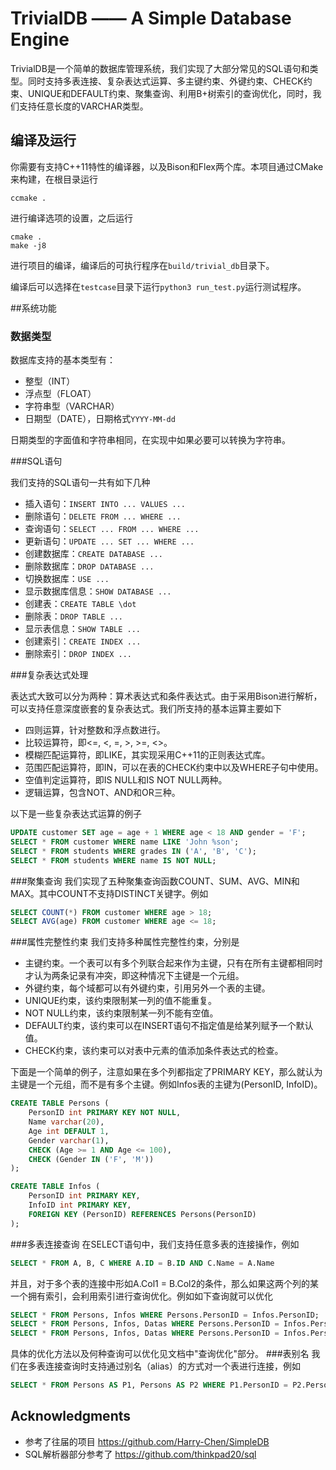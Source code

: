# TrivialDB —— A Simple Database Engine

TrivialDB是一个简单的数据库管理系统，我们实现了大部分常见的SQL语句和类型。同时支持多表连接、复杂表达式运算、多主键约束、外键约束、CHECK约束、UNIQUE和DEFAULT约束、聚集查询、利用B+树索引的查询优化，同时，我们支持任意长度的VARCHAR类型。

## 编译及运行

你需要有支持C++11特性的编译器，以及Bison和Flex两个库。本项目通过CMake来构建，在根目录运行

```shell
ccmake .
```

进行编译选项的设置，之后运行

```shell
cmake .
make -j8
```

进行项目的编译，编译后的可执行程序在`build/trivial_db`目录下。

编译后可以选择在`testcase`目录下运行`python3 run_test.py`运行测试程序。

##系统功能

### 数据类型

数据库支持的基本类型有：

 * 整型（INT）
 * 浮点型（FLOAT）
 * 字符串型（VARCHAR）
 * 日期型（DATE），日期格式`YYYY-MM-dd`

日期类型的字面值和字符串相同，在实现中如果必要可以转换为字符串。

###SQL语句

我们支持的SQL语句一共有如下几种

 * 插入语句：`INSERT INTO ... VALUES ...`
 * 删除语句：`DELETE FROM ... WHERE ...`
 * 查询语句：`SELECT ... FROM ... WHERE ...`
 * 更新语句：`UPDATE ... SET ... WHERE ...`
 * 创建数据库：`CREATE DATABASE ...`
 * 删除数据库：`DROP DATABASE ...`
 * 切换数据库：`USE ...`
 * 显示数据库信息：`SHOW DATABASE ...`
 * 创建表：`CREATE TABLE \dot`
 * 删除表：`DROP TABLE ...`
 * 显示表信息：`SHOW TABLE ...`
 * 创建索引：`CREATE INDEX ...`
 * 删除索引：`DROP INDEX ...`

###复杂表达式处理

表达式大致可以分为两种：算术表达式和条件表达式。由于采用Bison进行解析，可以支持任意深度嵌套的复杂表达式。我们所支持的基本运算主要如下

 * 四则运算，针对整数和浮点数进行。
 * 比较运算符，即<=, <, =, >, >=, <>。
 * 模糊匹配运算符，即LIKE，其实现采用C++11的正则表达式库。
 * 范围匹配运算符，即IN，可以在表的CHECK约束中以及WHERE子句中使用。
 * 空值判定运算符，即IS NULL和IS NOT NULL两种。
 * 逻辑运算，包含NOT、AND和OR三种。

以下是一些复杂表达式运算的例子

```sql
UPDATE customer SET age = age + 1 WHERE age < 18 AND gender = 'F';
SELECT * FROM customer WHERE name LIKE 'John %son';
SELECT * FROM students WHERE grades IN ('A', 'B', 'C');
SELECT * FROM students WHERE name IS NOT NULL;
```

###聚集查询
我们实现了五种聚集查询函数COUNT、SUM、AVG、MIN和MAX。其中COUNT不支持DISTINCT关键字。例如

```sql
SELECT COUNT(*) FROM customer WHERE age > 18;
SELECT AVG(age) FROM customer WHERE age <= 18;
```
###属性完整性约束
我们支持多种属性完整性约束，分别是

 * 主键约束。一个表可以有多个列联合起来作为主键，只有在所有主键都相同时才认为两条记录有冲突，即这种情况下主键是一个元组。
 * 外键约束，每个域都可以有外键约束，引用另外一个表的主键。
 * UNIQUE约束，该约束限制某一列的值不能重复。
 * NOT NULL约束，该约束限制某一列不能有空值。
 * DEFAULT约束，该约束可以在INSERT语句不指定值是给某列赋予一个默认值。
 * CHECK约束，该约束可以对表中元素的值添加条件表达式的检查。

下面是一个简单的例子，注意如果在多个列都指定了PRIMARY KEY，那么就认为主键是一个元组，而不是有多个主键。例如Infos表的主键为(PersonID, InfoID)。
```sql
CREATE TABLE Persons (
    PersonID int PRIMARY KEY NOT NULL,
    Name varchar(20),
    Age int DEFAULT 1,
    Gender varchar(1),
    CHECK (Age >= 1 AND Age <= 100),
    CHECK (Gender IN ('F', 'M'))
);

CREATE TABLE Infos (
    PersonID int PRIMARY KEY,
    InfoID int PRIMARY KEY,
    FOREIGN KEY (PersonID) REFERENCES Persons(PersonID)
);
```
###多表连接查询
在SELECT语句中，我们支持任意多表的连接操作，例如
```sql
SELECT * FROM A, B, C WHERE A.ID = B.ID AND C.Name = A.Name
```
并且，对于多个表的连接中形如A.Col1 = B.Col2的条件，那么如果这两个列的某一个拥有索引，会利用索引进行查询优化。例如如下查询就可以优化

```sql
SELECT * FROM Persons, Infos WHERE Persons.PersonID = Infos.PersonID;
SELECT * FROM Persons, Infos, Datas WHERE Persons.PersonID = Infos.PersonID AND Datas.N IS NOT NULL;
SELECT * FROM Persons, Infos, Datas WHERE Persons.PersonID = Infos.PersonID AND Datas.ID = Infos.PersonID;
```
具体的优化方法以及何种查询可以优化见文档中"查询优化"部分。
###表别名
我们在多表连接查询时支持通过别名（alias）的方式对一个表进行连接，例如
```sql
SELECT * FROM Persons AS P1, Persons AS P2 WHERE P1.PersonID = P2.PersonID;
```
## Acknowledgments

* 参考了往届的项目 https://github.com/Harry-Chen/SimpleDB
* SQL解析器部分参考了 https://github.com/thinkpad20/sql